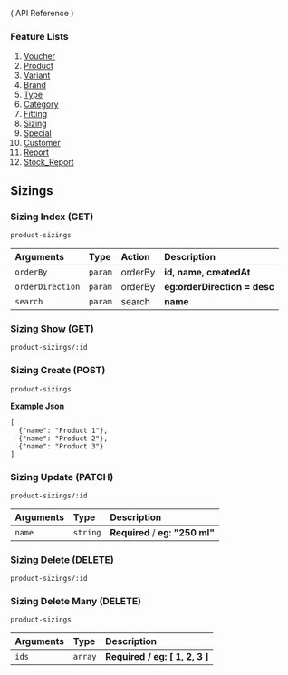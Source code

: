 ( API Reference )

### Feature Lists

1. [Voucher](VOUCHER.md)
1. [Product](PRODUCT.md)
1. [Variant](PRODUCT_VARIANT.md)
1. [Brand](PRODUCT_BRAND.md)
1. [Type](PRODUCT_TYPE.md)
1. [Category](PRODUCT_CATEGORY.md)
1. [Fitting](PRODUCT_FITTING.md)
1. [Sizing](PRODUCT_SIZING.md)
1. [Special](SPECIAL.md)
1. [Customer](CUSTOMER.md)
1. [Report](REPORT.md)
1. [Stock_Report](STOCK_REPORT.md)

## Sizings

### Sizing Index (GET)

```
product-sizings
```

| Arguments        | Type    | Action  | Description                  |
| :--------------- | :------ | :------ | :--------------------------- |
| `orderBy`        | `param` | orderBy | **id, name, createdAt**      |
| `orderDirection` | `param` | orderBy | **eg:orderDirection = desc** |
| `search`         | `param` | search  | **name**                     |

### Sizing Show (GET)

```
product-sizings/:id
```

### Sizing Create (POST)

```
product-sizings
```

**Example Json**

```
[
  {"name": "Product 1"},
  {"name": "Product 2"},
  {"name": "Product 3"}
]
```

### Sizing Update (PATCH)

```
product-sizings/:id
```

| Arguments | Type     | Description                     |
| :-------- | :------- | :------------------------------ |
| `name`    | `string` | **Required** / **eg: "250 ml"** |

### Sizing Delete (DELETE)

```
product-sizings/:id
```

### Sizing Delete Many (DELETE)

```
product-sizings
```

| Arguments | Type    | Description                            |
| :-------- | :------ | :------------------------------------- |
| `ids`     | `array` | **Required** **/** **eg: [ 1, 2, 3 ]** |
